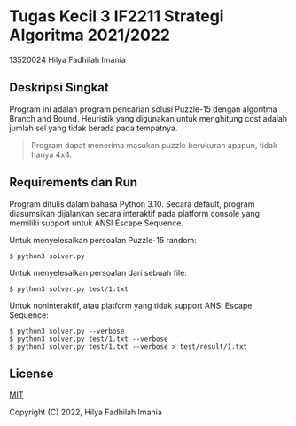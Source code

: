 # Tugas Kecil 3 IF2211 Strategi Algoritma 2021/2022

13520024 Hilya Fadhilah Imania

## Deskripsi Singkat

Program ini adalah program pencarian solusi Puzzle-15 dengan
algoritma Branch and Bound. Heuristik yang digunakan untuk
menghitung cost adalah jumlah sel yang tidak berada pada
tempatnya.

> Program dapat menerima masukan puzzle berukuran apapun,
> tidak hanya 4x4.

## Requirements dan Run

Program ditulis dalam bahasa Python 3.10. Secara default,
program diasumsikan dijalankan secara interaktif pada platform
console yang memiliki support untuk ANSI Escape Sequence.

Untuk menyelesaikan persoalan Puzzle-15 random:

```
$ python3 solver.py
```

Untuk menyelesaikan persoalan dari sebuah file:

```
$ python3 solver.py test/1.txt
```

Untuk noninteraktif, atau platform yang tidak support ANSI
Escape Sequence:

```
$ python3 solver.py --verbose
$ python3 solver.py test/1.txt --verbose
$ python3 solver.py test/1.txt --verbose > test/result/1.txt
```

## License

[MIT](https://opensource.org/licenses/MIT)

Copyright (C) 2022, Hilya Fadhilah Imania
